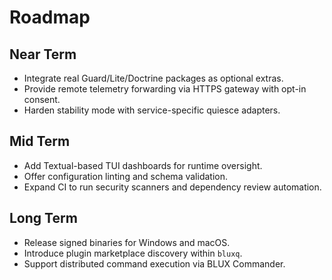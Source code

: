 # Roadmap

## Near Term
- Integrate real Guard/Lite/Doctrine packages as optional extras.
- Provide remote telemetry forwarding via HTTPS gateway with opt-in consent.
- Harden stability mode with service-specific quiesce adapters.

## Mid Term
- Add Textual-based TUI dashboards for runtime oversight.
- Offer configuration linting and schema validation.
- Expand CI to run security scanners and dependency review automation.

## Long Term
- Release signed binaries for Windows and macOS.
- Introduce plugin marketplace discovery within `bluxq`.
- Support distributed command execution via BLUX Commander.
